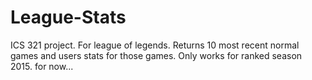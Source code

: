 # League-Stats
ICS 321 project. For league of legends. Returns 10 most recent normal games and users stats for those games.
Only works for ranked season 2015. for now...
